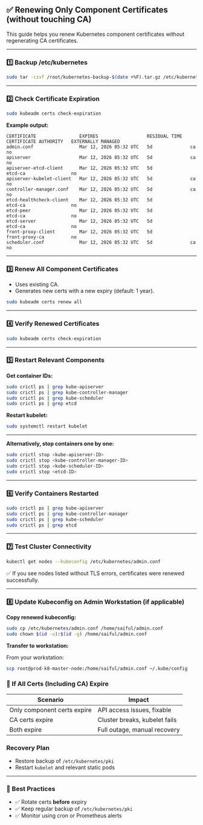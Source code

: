 ## ✅ Renewing Only Component Certificates (without touching CA)

This guide helps you renew Kubernetes component certificates without regenerating CA certificates.

---

### 1️⃣ Backup /etc/kubernetes

```bash
sudo tar -czvf /root/kubernetes-backup-$(date +%F).tar.gz /etc/kubernetes
```

---

### 2️⃣ Check Certificate Expiration

```bash
sudo kubeadm certs check-expiration
```

**Example output:**

```
CERTIFICATE                EXPIRES                  RESIDUAL TIME   CERTIFICATE AUTHORITY   EXTERNALLY MANAGED
admin.conf                 Mar 12, 2026 05:32 UTC   5d              ca                      no
apiserver                  Mar 12, 2026 05:32 UTC   5d              ca                      no
apiserver-etcd-client      Mar 12, 2026 05:32 UTC   5d              etcd-ca                 no
apiserver-kubelet-client   Mar 12, 2026 05:32 UTC   5d              ca                      no
controller-manager.conf    Mar 12, 2026 05:32 UTC   5d              ca                      no
etcd-healthcheck-client    Mar 12, 2026 05:32 UTC   5d              etcd-ca                 no
etcd-peer                  Mar 12, 2026 05:32 UTC   5d              etcd-ca                 no
etcd-server                Mar 12, 2026 05:32 UTC   5d              etcd-ca                 no
front-proxy-client         Mar 12, 2026 05:32 UTC   5d              front-proxy-ca          no
scheduler.conf             Mar 12, 2026 05:32 UTC   5d              ca                      no
```

---

### 3️⃣ Renew All Component Certificates

- Uses existing CA.
- Generates new certs with a new expiry (default: 1 year).

```bash
sudo kubeadm certs renew all
```

---

### 4️⃣ Verify Renewed Certificates

```bash
sudo kubeadm certs check-expiration
```

---

### 5️⃣ Restart Relevant Components

**Get container IDs:**

```bash
sudo crictl ps | grep kube-apiserver
sudo crictl ps | grep kube-controller-manager
sudo crictl ps | grep kube-scheduler
sudo crictl ps | grep etcd
```

**Restart kubelet:**

```bash
sudo systemctl restart kubelet
```

---

**Alternatively, stop containers one by one:**

```bash
sudo crictl stop <kube-apiserver-ID>
sudo crictl stop <kube-controller-manager-ID>
sudo crictl stop <kube-scheduler-ID>
sudo crictl stop <etcd-ID>
```

---

### 6️⃣ Verify Containers Restarted

```bash
sudo crictl ps | grep kube-apiserver
sudo crictl ps | grep kube-controller-manager
sudo crictl ps | grep kube-scheduler
sudo crictl ps | grep etcd
```

---

### 7️⃣ Test Cluster Connectivity

```bash
kubectl get nodes --kubeconfig /etc/kubernetes/admin.conf
```

✅ If you see nodes listed without TLS errors, certificates were renewed successfully.

---

### 8️⃣ Update Kubeconfig on Admin Workstation (if applicable)

**Copy renewed kubeconfig:**

```bash
sudo cp /etc/kubernetes/admin.conf /home/saiful/admin.conf
sudo chown $(id -u):$(id -g) /home/saiful/admin.conf
```

**Transfer to workstation:**

From your workstation:

```bash
scp root@prod-k8-master-node:/home/saiful/admin.conf ~/.kube/config
```

### 🔁 If All Certs (Including CA) Expire

| Scenario                    | Impact                        |
| --------------------------- | ----------------------------- |
| Only component certs expire | API access issues, fixable    |
| CA certs expire             | Cluster breaks, kubelet fails |
| Both expire                 | Full outage, manual recovery  |

### Recovery Plan

- Restore backup of `/etc/kubernetes/pki`
- Restart `kubelet` and relevant static pods

---

### 🧠 Best Practices

- ✅ Rotate certs **before** expiry
- ✅ Keep regular backup of `/etc/kubernetes/pki`
- ✅ Monitor using cron or Prometheus alerts

